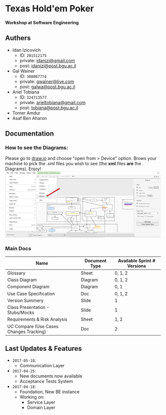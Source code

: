 # Texas Hold'em Poker

#### Workshop at Software Engineering

## Authers
+ Idan Izicovich
  + ID: `201512175`
  + private: <idanizi@gmail.com>
  + post: <idanizi@post.bgu.ac.il>
+ Gal Wainer
  + ID: `308087774`
  + private: <gwainer@live.com>
  + post: <galwa@post.bgu.ac.il>
+ Ariel Tobiana
  + ID: `324713577`
  + private: <arieltobiana@gmail.com>
  + post: <tobiana@post.bgu.ac.il>
+ Tomer Amdur
+ Asaf Ben Aharon

## Documentation

### How to see the Diagrams:
Please go to [draw.io](http://draw.io) and choose "open from > Device" option. Brows your machine to pick the .xml files you wish to see (the **xml** files **are** the Diagrams). Enjoy!
![alt instructions at draw.io](https://raw.githubusercontent.com/WorkshopSE/TexasHoldemPoker.repo/idan_domain_0/Documentation/2017-04-25_1342.png)

### Main Docs
Name | Document Type | Available Sprint # Versions
---- | ------------- | ---------------------------
Glossary | Sheet | 0, 1, 2
Class Diagram | Diagram | 0, 1, 2
Component Diagram | Diagram | 0, 1
Use Case Specification | Doc | 0, 1, 2
Version Summery | Slide | 1
Class Presentation - Stubs/Mocks | Slide | 1
Requirements & Risk Analysis | Sheet | 1, 2
UC Compare (Use Cases Changes Tracking) | Doc | 2

<!--
##### Sub Docs
- Diagrams:
  - [ ] UC001
  - [ ] UC002
  - [ ] UC003
  - [ ] UC004
  - [ ] UC005
  - [ ] UC006
  - [ ] UC007
  - [ ] UC008
  - [ ] UC009
  - [ ] UC010
  - [ ] UC011
  - [ ] UC012
  - [ ] UC013
  - [ ] UC014
  - [ ] UC015
  - [ ] UC016
  - [ ] UC017
  - [ ] UC018
  - [ ] UC019
  - [ ] UC020
  - [ ] UC021
  - [ ] UC022
  - [ ] UC023
  - [ ] UC024
  - [ ] UC025
  - [ ] UC026
  - [ ] UC027
  - [ ] UC028
  - [ ] UC029
  - [ ] UC030
  - [ ] UC031
  - [ ] UC032
  - [ ] UC033
  - [ ] UC034
  - [ ] UC035
  - [ ] UC036
  - [ ] UC037
  - [ ] UC038
  - [ ] UC039
  - [ ] UC040
  - [ ] UC041
  -->

  ## Last Updates & Features
  + `2017-05-10`:
    + Communication Layer
  + `2017-04-25`:
    + New documents now available
    + Acceptance Tests System
  + `2017-04-18`:
    + Foundation, New BE instance
    + Working on:
      + Service Layer
      + Domain Layer
